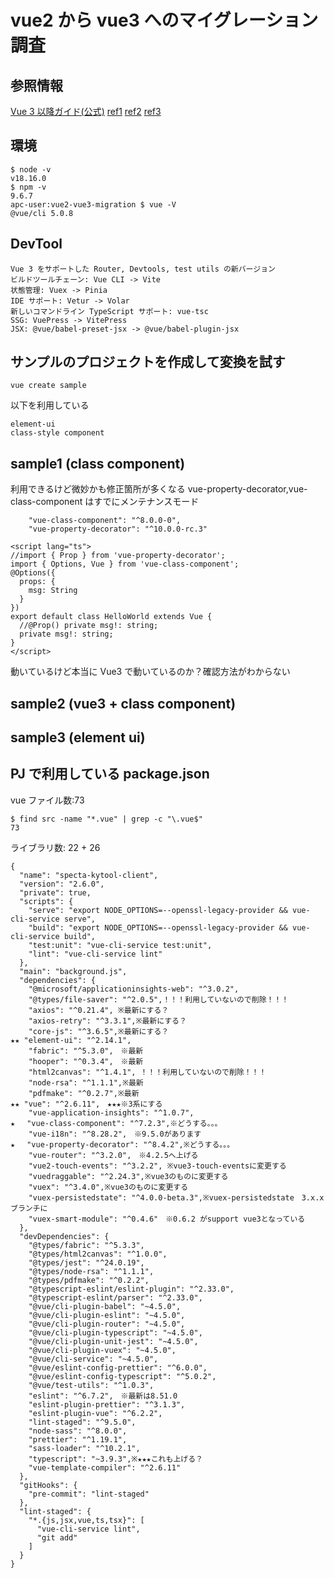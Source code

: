 # vue2 から vue3 へのマイグレーション調査

## 参照情報

[Vue 3 以降ガイド(公式)](https://v3-migration.vuejs.org/ja/)
[ref1](https://zenn.dev/azukiazusa/articles/c8d76eb56f5fd8)
[ref2](https://zenn.dev/shippokun/articles/d14ce4989e3c4f)
[ref3](https://note.com/shunex/n/n50cd8e1ec4fe)

## 環境

```
$ node -v
v18.16.0
$ npm -v
9.6.7
apc-user:vue2-vue3-migration $ vue -V
@vue/cli 5.0.8
```

## DevTool

```
Vue 3 をサポートした Router, Devtools, test utils の新バージョン
ビルドツールチェーン: Vue CLI -> Vite
状態管理: Vuex -> Pinia
IDE サポート: Vetur -> Volar
新しいコマンドライン TypeScript サポート: vue-tsc
SSG: VuePress -> VitePress
JSX: @vue/babel-preset-jsx -> @vue/babel-plugin-jsx
```

## サンプルのプロジェクトを作成して変換を試す

```
vue create sample
```

以下を利用している

```
element-ui
class-style component
```

## sample1 (class component)

利用できるけど微妙かも修正箇所が多くなる
vue-property-decorator,vue-class-component はすでにメンテナンスモード

```
    "vue-class-component": "^8.0.0-0",
    "vue-property-decorator": "^10.0.0-rc.3"

<script lang="ts">
//import { Prop } from 'vue-property-decorator';
import { Options, Vue } from 'vue-class-component';
@Options({
  props: {
    msg: String
  }
})
export default class HelloWorld extends Vue {
  //@Prop() private msg!: string;
  private msg!: string;
}
</script>
```

動いているけど本当に Vue3 で動いているのか？確認方法がわからない

## sample2 (vue3 + class component)

## sample3 (element ui)

## PJ で利用している package.json

vue ファイル数:73

```
$ find src -name "*.vue" | grep -c "\.vue$"
73
```

ライブラリ数: 22 + 26

```
{
  "name": "specta-kytool-client",
  "version": "2.6.0",
  "private": true,
  "scripts": {
    "serve": "export NODE_OPTIONS=--openssl-legacy-provider && vue-cli-service serve",
    "build": "export NODE_OPTIONS=--openssl-legacy-provider && vue-cli-service build",
    "test:unit": "vue-cli-service test:unit",
    "lint": "vue-cli-service lint"
  },
  "main": "background.js",
  "dependencies": {
    "@microsoft/applicationinsights-web": "^3.0.2",
    "@types/file-saver": "^2.0.5",！！！利用していないので削除！！！
    "axios": "^0.21.4", ※最新にする？
    "axios-retry": "^3.3.1",※最新にする？
    "core-js": "^3.6.5",※最新にする？
★★ "element-ui": "^2.14.1",
    "fabric": "^5.3.0",　※最新
    "hooper": "^0.3.4",　※最新
    "html2canvas": "^1.4.1", ！！！利用していないので削除！！！
    "node-rsa": "^1.1.1",※最新
    "pdfmake": "^0.2.7",※最新
★★ "vue": "^2.6.11",　★★★※3系にする
    "vue-application-insights": "^1.0.7",
★　 "vue-class-component": "^7.2.3",※どうする。。。
    "vue-i18n": "^8.28.2",　※9.5.0があります
★　 "vue-property-decorator": "^8.4.2",※どうする。。。
    "vue-router": "^3.2.0",　※4.2.5へ上げる
    "vue2-touch-events": "^3.2.2", ※vue3-touch-eventsに変更する
    "vuedraggable": "^2.24.3",※vue3のものに変更する
    "vuex": "^3.4.0",※vue3のものに変更する
    "vuex-persistedstate": "^4.0.0-beta.3",※vuex-persistedstate　3.x.xブランチに
    "vuex-smart-module": "^0.4.6"　※0.6.2 がsupport vue3となっている
  },
  "devDependencies": {
    "@types/fabric": "^5.3.3",
    "@types/html2canvas": "^1.0.0",
    "@types/jest": "^24.0.19",
    "@types/node-rsa": "^1.1.1",
    "@types/pdfmake": "^0.2.2",
    "@typescript-eslint/eslint-plugin": "^2.33.0",
    "@typescript-eslint/parser": "^2.33.0",
    "@vue/cli-plugin-babel": "~4.5.0",
    "@vue/cli-plugin-eslint": "~4.5.0",
    "@vue/cli-plugin-router": "~4.5.0",
    "@vue/cli-plugin-typescript": "~4.5.0",
    "@vue/cli-plugin-unit-jest": "~4.5.0",
    "@vue/cli-plugin-vuex": "~4.5.0",
    "@vue/cli-service": "~4.5.0",
    "@vue/eslint-config-prettier": "^6.0.0",
    "@vue/eslint-config-typescript": "^5.0.2",
    "@vue/test-utils": "^1.0.3",
    "eslint": "^6.7.2",　※最新は8.51.0
    "eslint-plugin-prettier": "^3.1.3",
    "eslint-plugin-vue": "^6.2.2",
    "lint-staged": "^9.5.0",
    "node-sass": "^8.0.0",
    "prettier": "^1.19.1",
    "sass-loader": "^10.2.1",
    "typescript": "~3.9.3",※★★★これも上げる？
    "vue-template-compiler": "^2.6.11"
  },
  "gitHooks": {
    "pre-commit": "lint-staged"
  },
  "lint-staged": {
    "*.{js,jsx,vue,ts,tsx}": [
      "vue-cli-service lint",
      "git add"
    ]
  }
}
```
